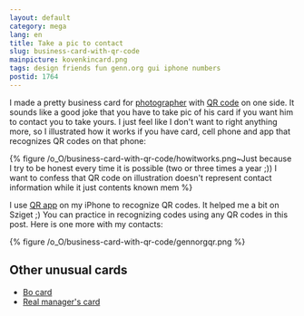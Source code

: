 ```yaml
---
layout: default
category: mega
lang: en
title: Take a pic to contact
slug: business-card-with-qr-code
mainpicture: kovenkincard.png
tags: design friends fun genn.org gui iphone numbers 
postid: 1764
---
```



I made a pretty business card for <a href="http://kovenkin.com/">photographer</a> with <a href="http://en.wikipedia.org/wiki/QR_Code">QR code</a> on one side. It sounds like a good joke that you have to take pic of his card if you want him to contact you to take yours. I just feel like I don't want to right anything more, so I illustrated how it works if you have card, cell phone and app that recognizes QR codes on that phone:<!--more -->



{% figure /o_O/business-card-with-qr-code/howitworks.png~Just because I try to be honest every time it is possible (two or three times a year ;)) I want to confess that QR code on illustration doesn't represent contact information while it just contents known mem %}



I use <a href="http://block5.com/iphone">QR app</a> on my iPhone to recognize QR codes. It helped me a bit on Sziget ;) You can practice in recognizing codes using any QR codes in this post. Here is one more with my contacts:



{% figure /o_O/business-card-with-qr-code/gennorgqr.png %}




## Other unusual cards

<ul>
<li><a href="/mega/en/2009/bo-card/">Bo card</a></li>
<li><a href="http://genn.org/#/works/samsonov/">Real manager's card</a></li>
</ul>